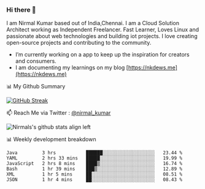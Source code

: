### Hi there 👋

 I am Nirmal Kumar based out of India,Chennai. I am a Cloud Solution Architect working as Independent Freelancer. Fast Learner, Loves Linux and passionate about web technologies and building iot projects. I love creating open-source projects and contributing to the community.

- I’m currently working on a app to keep up the inspiration for creators and consumers.
- I am documenting my learnings on my blog [https://nkdews.me](https://nkdews.me)


📊 My Github Summary

[![GitHub Streak](https://github-readme-streak-stats.herokuapp.com?user=nk-gears&theme=dark&hide_border=true&date_format=M%20j%5B%2C%20Y%5D)](https://git.io/streak-stats)


📫 Reach Me via  Twitter : [@nirmal_kumar](https://twitter.com/nirmal_kumar)

![Nirmals's github stats align left](https://github-readme-stats.vercel.app/api?username=nk-gears&show_icons=true)


📊 Weekly development breakdown

<!--START_SECTION:waka-->

```text
Java         3 hrs           ██████░░░░░░░░░░░░░░░░░░░   23.44 %
YAML         2 hrs 33 mins   █████░░░░░░░░░░░░░░░░░░░░   19.99 %
JavaScript   2 hrs 8 mins    ████▒░░░░░░░░░░░░░░░░░░░░   16.74 %
Bash         1 hr 39 mins    ███▒░░░░░░░░░░░░░░░░░░░░░   12.89 %
XML          1 hr 5 mins     ██░░░░░░░░░░░░░░░░░░░░░░░   08.51 %
JSON         1 hr 4 mins     ██░░░░░░░░░░░░░░░░░░░░░░░   08.43 %
```

<!--END_SECTION:waka-->


